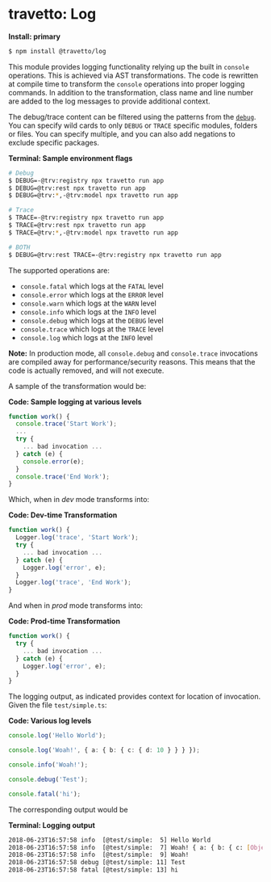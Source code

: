 travetto: Log
===

**Install: primary**
```bash
$ npm install @travetto/log
```

This module provides logging functionality relying up the built in `console` operations. This is achieved via AST transformations. The code is rewritten at compile time to transform the `console` operations into proper logging commands. In addition to the transformation, class name and line number are added to the log messages to provide additional context.

The debug/trace content can be filtered using the patterns from the [`debug`](https://www.npmjs.com/package/debug).  You can specify wild cards to only `DEBUG` or `TRACE` specific modules, folders or files.  You can specify multiple, and you can also add negations to exclude specific packages. 

**Terminal: Sample environment flags**
```bash
# Debug
$ DEBUG=-@trv:registry npx travetto run app
$ DEBUG=@trv:rest npx travetto run app
$ DEBUG=@trv:*,-@trv:model npx travetto run app

# Trace
$ TRACE=-@trv:registry npx travetto run app
$ TRACE=@trv:rest npx travetto run app
$ TRACE=@trv:*,-@trv:model npx travetto run app

# BOTH
$ DEBUG=@trv:rest TRACE=-@trv:registry npx travetto run app
```

The supported operations are:
* `console.fatal` which logs at the `FATAL` level
* `console.error` which logs at the `ERROR` level
* `console.warn` which logs at the `WARN` level
* `console.info` which logs at the `INFO` level
* `console.debug` which logs at the `DEBUG` level
* `console.trace` which logs at the `TRACE` level
* `console.log` which logs at the `INFO` level

**Note:** In production mode, all `console.debug` and `console.trace` invocations are compiled away for performance/security reasons. This means that the code is actually removed, and will not execute.

A sample of the transformation would be:

**Code: Sample logging at various levels**
```typescript
function work() {
  console.trace('Start Work');
  ...
  try {
    ... bad invocation ...
  } catch (e) {
    console.error(e);
  }
  console.trace('End Work');
}
```
Which, when in *dev* mode transforms into:

**Code: Dev-time Transformation**
```typescript
function work() {
  Logger.log('trace', 'Start Work');
  try {
    ... bad invocation ...
  } catch (e) { 
    Logger.log('error', e);
  }
  Logger.log('trace', 'End Work');
}
```
And when in *prod* mode transforms into:

**Code: Prod-time Transformation**
```typescript
function work() {
  try {
    ... bad invocation ...
  } catch (e) { 
    Logger.log('error', e);
  }
}
```

The logging output, as indicated provides context for location of invocation. Given the file `test/simple.ts`:

**Code: Various log levels**
```typescript
console.log('Hello World');

console.log('Woah!', { a: { b: { c: { d: 10 } } } });

console.info('Woah!');

console.debug('Test');

console.fatal('hi');
```
The corresponding output would be

**Terminal: Logging output**
```bash
2018-06-23T16:57:58 info  [@test/simple:  5] Hello World
2018-06-23T16:57:58 info  [@test/simple:  7] Woah! { a: { b: { c: [Object] } } }
2018-06-23T16:57:58 info  [@test/simple:  9] Woah!
2018-06-23T16:57:58 debug [@test/simple: 11] Test
2018-06-23T16:57:58 fatal [@test/simple: 13] hi
```